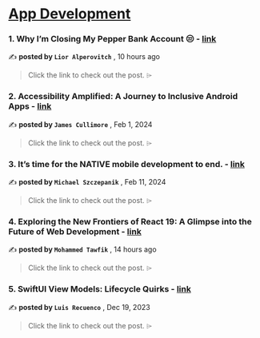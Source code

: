 
<h1><a href=https://medium.com/tag/mobile-app-development/recommended target="_blank" rel="noopener noreferrer">App Development</a></h1>
<h3>1. Why I’m Closing My Pepper Bank Account 😒 - <a href=https://medium.com/@liorlp/why-im-closing-my-pepper-bank-account-b3bc3ed335d2?source=tag_recommended_feed---------0-84----------mobile_app_development----------5ab45f8b_c28a_463b_8bbe_9f95386abe7e------- target="_blank" rel="noopener noreferrer">link</a></h3>

✍️ **posted by `Lior Alperovitch`** <date> , 10 hours ago</date>

<blockquote>Click the link to check out the post. ⌲</blockquote>

<h3>2. Accessibility Amplified: A Journey to Inclusive Android Apps - <a href=https://medium.com/gitconnected/accessibility-amplified-a-journey-to-inclusive-android-apps-120d86b56f56?source=tag_recommended_feed---------1-107----------mobile_app_development----------5ab45f8b_c28a_463b_8bbe_9f95386abe7e------- target="_blank" rel="noopener noreferrer">link</a></h3>

✍️ **posted by `James Cullimore`** <date> , Feb 1, 2024</date>

<blockquote>Click the link to check out the post. ⌲</blockquote>

<h3>3. It’s time for the NATIVE mobile development to end. - <a href=https://medium.com/mobilepeople/its-time-for-the-native-mobile-development-to-end-f677e37be5a8?source=tag_recommended_feed---------2-85----------mobile_app_development----------5ab45f8b_c28a_463b_8bbe_9f95386abe7e------- target="_blank" rel="noopener noreferrer">link</a></h3>

✍️ **posted by `Michael Szczepanik`** <date> , Feb 11, 2024</date>

<blockquote>Click the link to check out the post. ⌲</blockquote>

<h3>4. Exploring the New Frontiers of React 19: A Glimpse into the Future of Web Development - <a href=https://medium.com/@apicraft/exploring-the-new-frontiers-of-react-19-a-glimpse-into-the-future-of-web-development-747c2ce11dea?source=tag_recommended_feed---------3-84----------mobile_app_development----------5ab45f8b_c28a_463b_8bbe_9f95386abe7e------- target="_blank" rel="noopener noreferrer">link</a></h3>

✍️ **posted by `Mohammed Tawfik`** <date> , 14 hours ago</date>

<blockquote>Click the link to check out the post. ⌲</blockquote>

<h3>5. SwiftUI View Models: Lifecycle Quirks - <a href=https://medium.com/the-swift-cooperative/swiftui-view-models-lifecycle-quirks-8dd967e84e31?source=tag_recommended_feed---------4-107----------mobile_app_development----------5ab45f8b_c28a_463b_8bbe_9f95386abe7e------- target="_blank" rel="noopener noreferrer">link</a></h3>

✍️ **posted by `Luis Recuenco`** <date> , Dec 19, 2023</date>

<blockquote>Click the link to check out the post. ⌲</blockquote>

